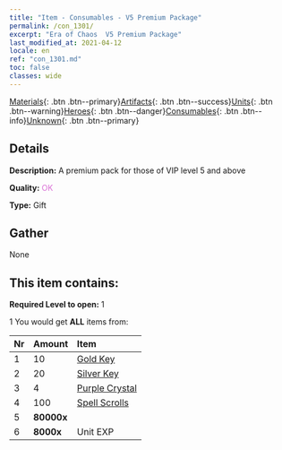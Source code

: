 ```yaml
---
title: "Item - Consumables - V5 Premium Package"
permalink: /con_1301/
excerpt: "Era of Chaos  V5 Premium Package"
last_modified_at: 2021-04-12
locale: en
ref: "con_1301.md"
toc: false
classes: wide
---
```

 [Materials](/){: .btn .btn--primary}[Artifacts](/Artifacts/){: .btn .btn--success}[Units](/Units/){: .btn .btn--warning}[Heroes](/Heroes/){: .btn .btn--danger}[Consumables](/Consumables/){: .btn .btn--info}[Unknown](/Unknown/){: .btn .btn--primary}

## Details
 **Description:** A premium pack for those of VIP level 5 and above

 **Quality:** <span style="color: #DA70D6">OK</span>

 **Type:** Gift

## Gather

  None

## This item contains:

 **Required Level to open:** 1

 1 You would get **ALL** items  from:

  | Nr | Amount |     Item    |
  |:---|:-------|:------------|
  | 1 | 10 | [Gold Key](/Items/con_783/) | 
  | 2 | 20 | [Silver Key](/Items/con_693/) | 
  | 3 | 4 | [Purple Crystal](/Items/con_720/) | 
  | 4 | 100 | [Spell Scrolls](/Items/con_694/) | 
  | 5 |  **80000x** | <i class="fas fa-coins"/> |  | 
  | 6 |  **8000x** | Unit EXP |  | 
